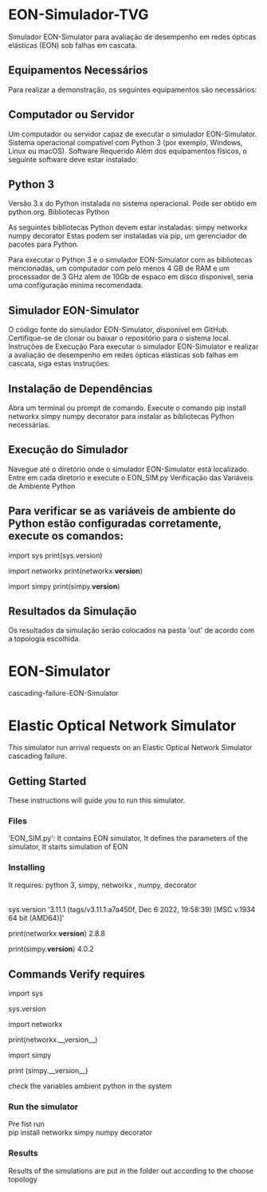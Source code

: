 # EON-Simulador-TVG

Simulador EON-Simulator para avaliação de desempenho em redes ópticas elásticas (EON) sob falhas em cascata.

## Equipamentos Necessários
Para realizar a demonstração, os seguintes equipamentos são necessários:

## Computador ou Servidor
Um computador ou servidor capaz de executar o simulador EON-Simulator.
Sistema operacional compatível com Python 3 (por exemplo, Windows, Linux ou macOS).
Software Requerido
Além dos equipamentos físicos, o seguinte software deve estar instalado:

## Python 3

Versão 3.x do Python instalada no sistema operacional.
Pode ser obtido em python.org.
Bibliotecas Python

As seguintes bibliotecas Python devem estar instaladas:
simpy
networkx
numpy
decorator
Estas podem ser instaladas via pip, um gerenciador de pacotes para Python.

Para executar o Python 3 e o simulador EON-Simulator com as bibliotecas mencionadas, um computador com pelo menos 4 GB de RAM e um processador de 3 GHz alem de 10Gb de espaco em disco disponivel, seria uma configuração mínima recomendada. 


## Simulador EON-Simulator

O código fonte do simulador EON-Simulator, disponível em GitHub.
Certifique-se de clonar ou baixar o repositório para o sistema local.
Instruções de Execução
Para executar o simulador EON-Simulator e realizar a avaliação de desempenho em redes ópticas elásticas sob falhas em cascata, siga estas instruções:

## Instalação de Dependências

Abra um terminal ou prompt de comando.
Execute o comando pip install networkx simpy numpy decorator para instalar as bibliotecas Python necessárias.

## Execução do Simulador

Navegue até o diretório onde o simulador EON-Simulator está localizado.
Entre em cada diretorio e execute o EON_SIM.py
Verificação das Variáveis de Ambiente Python

## Para verificar se as variáveis de ambiente do Python estão configuradas corretamente, execute os comandos:

import sys
print(sys.version)

import networkx
print(networkx.__version__)

import simpy
print(simpy.__version__)


## Resultados da Simulação

Os resultados da simulação serão colocados na pasta 'out' de acordo com a topologia escolhida.


# EON-Simulator
cascading-failure-EON-Simulator

# Elastic Optical Network Simulator

This simulator run arrival requests on an Elastic Optical Network Simulator cascading failure.

## Getting Started

These instructions will guide you to run this simulator.

### Files

'EON_SIM.py': It contains EON simulator, It defines the parameters of the simulator, It starts simulation of EON

### Installing

It requires: python 3, simpy, networkx , numpy, decorator

######

 sys.version
'3.11.1 (tags/v3.11.1:a7a450f, Dec  6 2022, 19:58:39) [MSC v.1934 64 bit (AMD64)]'

 print(networkx.__version__)
2.8.8

print(simpy.__version__)
4.0.2



## Commands Verify requires

import sys

sys.version

import networkx

print(networkx.\_\_version\_\_)

import simpy

print (simpy.\_\_version\_\_)

check the variables ambient python in the system

### Run the simulator

Pre fist run  
pip install networkx simpy numpy decorator
 

### Results

Results of the simulations are put in the folder out according to the choose topology
 
